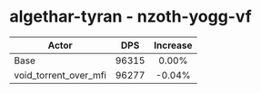# algethar-tyran - nzoth-yogg-vf
| Actor | DPS | Increase |
|---|:---:|:---:|
|Base|96315|0.00%|
|void_torrent_over_mfi|96277|-0.04%|
